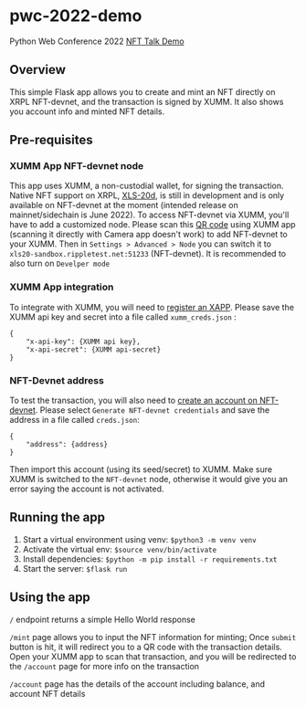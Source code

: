 # pwc-2022-demo
Python Web Conference 2022 [NFT Talk Demo](https://2022.pythonwebconf.com/presentations/stop-burning-down-rainforests-how-to-mint-nfts-using-python-and-the-xrp-ledger)

## Overview
This simple Flask app allows you to create and mint an NFT directly on XRPL NFT-devnet, and the transaction is signed by XUMM. It also shows you account info and minted NFT details.

## Pre-requisites 
### XUMM App NFT-devnet node
This app uses XUMM, a non-custodial wallet, for signing the transaction. Native NFT support on XRPL, [XLS-20d](https://github.com/XRPLF/XRPL-Standards/discussions/46), is still in development and is only available on NFT-devnet at the moment (intended release on mainnet/sidechain is June 2022). To access NFT-devnet via XUMM, you'll have to add a customized node. Please scan this [QR code](https://nnwqrfc.dlvr.cloud/XLS20-QR.png) using XUMM app (scanning it directly with Camera app doesn't work) to add NFT-devnet to your XUMM. Then in `Settings > Advanced > Node` you can switch it to `xls20-sandbox.rippletest.net:51233` (NFT-devnet). It is recommended to also turn on `Develper mode`


### XUMM App integration
To integrate with XUMM, you will need to [register an XAPP](https://xumm.readme.io/docs/register-your-app). Please save the XUMM api key and secret into a file called `xumm_creds.json` :
```
{
    "x-api-key": {XUMM api key},
    "x-api-secret": {XUMM api-secret}
}
```

### NFT-Devnet address
To test the transaction, you will also need to [create an account on NFT-devnet](https://xrpl.org/xrp-testnet-faucet.html). Please select `Generate NFT-devnet credentials` and save the address in a file called `creds.json`:
```
{
    "address": {address}
}
```
Then import this account (using its seed/secret) to XUMM. Make sure XUMM is switched to the `NFT-devnet` node, otherwise it would give you an error saying the account is not activated.

## Running the app
1. Start a virtual environment using venv: `$python3 -m venv venv`
2. Activate the virtual env: `$source venv/bin/activate`
3. Install dependencies: `$python -m pip install -r requirements.txt`
4. Start the server: `$flask run`

## Using the app

`/` endpoint returns a simple Hello World response

`/mint` page allows you to input the NFT information for minting; Once `submit` button is hit, it will redirect you to a QR code with the transaction details. Open your XUMM app to scan that transaction, and you will be redirected to the `/account` page for more info on the transaction

`/account` page has the details of the account including balance, and account NFT details
